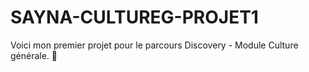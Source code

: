 # SAYNA-CULTUREG-PROJET1
Voici mon premier projet pour le parcours Discovery - Module Culture générale. 🥰
